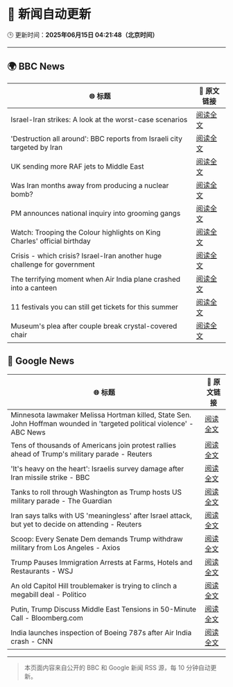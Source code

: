 # 🧠 新闻自动更新

🕒 更新时间：**2025年06月15日 04:21:48（北京时间）**

---

## 🌍 BBC News

| 🌐 标题 | 🔗 原文链接 |
|--------|-------------|
| Israel-Iran strikes: A look at the worst-case scenarios | [阅读全文](https://www.bbc.com/news/articles/c74n23y1x48o) |
| 'Destruction all around': BBC reports from Israeli city targeted by Iran | [阅读全文](https://www.bbc.com/news/videos/cvg92jnylzxo) |
| UK sending more RAF jets to Middle East | [阅读全文](https://www.bbc.com/news/articles/ceqg440v0gxo) |
| Was Iran months away from producing a nuclear bomb? | [阅读全文](https://www.bbc.com/news/articles/cn840275p5yo) |
| PM announces national inquiry into grooming gangs | [阅读全文](https://www.bbc.com/news/articles/c7872pngj2qo) |
| Watch: Trooping the Colour highlights on King Charles' official birthday | [阅读全文](https://www.bbc.com/news/videos/c3rpgej0jw4o) |
| Crisis - which crisis? Israel-Iran another huge challenge for government | [阅读全文](https://www.bbc.com/news/articles/c5yxn52dz5ro) |
| The terrifying moment when Air India plane crashed into a canteen | [阅读全文](https://www.bbc.com/news/articles/cz0dkrz1kneo) |
| 11 festivals you can still get tickets for this summer | [阅读全文](https://www.bbc.com/news/articles/cp8dglz370jo) |
| Museum's plea after couple break crystal-covered chair | [阅读全文](https://www.bbc.com/news/articles/cn05dd4pz0jo) |

## 📰 Google News

| 🌐 标题 | 🔗 原文链接 |
|--------|-------------|
| Minnesota lawmaker Melissa Hortman killed, State Sen. John Hoffman wounded in 'targeted political violence' - ABC News | [阅读全文](https://news.google.com/rss/articles/CBMioAFBVV95cUxOYW5NcklXV2tXNXBJdkp2VEM1NXlNNnFOdHlRd0M4MEdfVE9mbDRzV0F1aF85N0g0N2JhQm53UkVfVWxqQmxpbmNuR3U3MlZVZVRrOUk4cEU2WmtlWGdoSFhsNy1RczJWVXRxQ3ZXbURsbEFTQ0xuZ3VfYjdsUEN5VVVidWN2RHF3WmZ2aGRhZFVndkZLbXRaekpNZDd2QXUz0gGmAUFVX3lxTE9MYmN4Tk4zeXVGVzdhdmhBUTVQeUdlNXp3N0NtaWVFLUdaalpPTHpOTC1RcldHMTk4MkJwcnNjTFk5cTE3ZGhlSTZQeHp0OTU5NERWS1Q2U29ORzcwaFh5VHgwZkZQY2czZ1FYdm5qQUlINV9zT1JtUzVEQkFzSlBuWXpFT2NWNmU4eEtQQjRnVEJLSG5MRUVyYk1qMUF2R1B4aTFHdnc?oc=5) |
| Tens of thousands of Americans join protest rallies ahead of Trump's military parade - Reuters | [阅读全文](https://news.google.com/rss/articles/CBMixgFBVV95cUxQUkd6bkVjQkxpc1A0N1hzVkpBRmx2Y1Y2RThDMzdURGsxMjFkaGVuOTlTWWh4S21zQW5pTGZXQ2ZaemxoVDRYTlcyWkdXY3lQOU50UlRVSFRQb0xFRm1LSkZwYXhDNlVmUGxIMTE0emVMWVktZzJQd3hUSXJqU0NXWXMwR0pXaFV6OG9RN1VZSV9HSGcwa2pLUjhXSm8zWlh6SU9xX0dIcGVUaDhIdUVuaGR1RTFqX3ZWSUJpb2ZQc2JrWTFueWc?oc=5) |
| 'It's heavy on the heart': Israelis survey damage after Iran missile strike - BBC | [阅读全文](https://news.google.com/rss/articles/CBMiWkFVX3lxTE44c21BWURocjdLdHIyTHhKcjFtNUFMX1NxODVDSEVHNFkxWm1abzR0ckhHdVdBU2JsRjAydlo2WXlkQjA5VG4tMGp2WmhUbllqb0ZpOHVBNnY4d9IBX0FVX3lxTE5HaVhGZTdobWJ6b3U1RTRPbzV3T0pyTFE3cm5VM1FxT2EycVdZRUt1c0tWWHJaTy05d2tzUkJieXpBai1sT2EyYnluQTVVZGV5cHFYRFpSd0NCM09qeWdN?oc=5) |
| Tanks to roll through Washington as Trump hosts US military parade - The Guardian | [阅读全文](https://news.google.com/rss/articles/CBMieEFVX3lxTE1Majg2ZVFEdTV0M3dNNEFSdG5kNkNVenByM29NODU2blZFdkszUVlWcXRtN0JhdGJ5Zk5ic1EwMzlWU0V1Z3VkUjhENlJoSWhySlJpSHVHX3VCempZazcwQUFLZmpONU5YbXlTZXVEZkM4OWUtVEV0bg?oc=5) |
| Iran says talks with US 'meaningless' after Israel attack, but yet to decide on attending - Reuters | [阅读全文](https://news.google.com/rss/articles/CBMiuAFBVV95cUxOckFKb09VRFVMdlVvUGFUWmJybFk0LXFkbExxZ0d1dnhzWHUwTTJWQVNUSVR2bTRoa2wzSVFPeElLLU00ZnFIcHUyTjVyQ0dSRy1pVFY0NC0wT3pZb3phY3hKeXE0cThyc2EyY3A4WVduSXNzUFZ1MHYtZkRTalpZcnNjRDcxdXlrQVdTX09WYWFybUhWTUREME9Mb0F4UGVsRnVtWE5JVnVMVzhQOGpFamxHODhrQTEx?oc=5) |
| Scoop: Every Senate Dem demands Trump withdraw military from Los Angeles - Axios | [阅读全文](https://news.google.com/rss/articles/CBMikAFBVV95cUxPbC1XZUxKSHNxTjZ4UGJzbW5uQ3JhazBOUjNTdW9LVk1kOF9XOWFFNUJOVDk4S2wxWVdUUlRWbjZDa3pPdUJxTWZJaWFhekdUYl9JUDNLeUh5aEpUbkQ2eXR4QlFqeHN3YU15cFZCcGRBaVFYUy1FYTNnX1ItdEVmendTanRTYW9nLWFBZDJFbWk?oc=5) |
| Trump Pauses Immigration Arrests at Farms, Hotels and Restaurants - WSJ | [阅读全文](https://news.google.com/rss/articles/CBMiowFBVV95cUxPNlkxZXEyUkNtLXhMcjhMcDVWd0RPVTJEQktRVHlzUnNLNVl1SFlJUVRSV1NkRGNPbzBVeGx0RkQ3RC1JYkpQc1ZvemZ2anJQaEdEWU1ZZUZhalA1MXZRYkZBQUhJMGtGV255ZnBEaVhCSjZsRzBxdGVkRUNpSFVWZkJzSDJfYnZwTTM4ODBRU0pvSGZvYkRRbS1nd3YzRndGR2dJ?oc=5) |
| An old Capitol Hill troublemaker is trying to clinch a megabill deal - Politico | [阅读全文](https://news.google.com/rss/articles/CBMigAFBVV95cUxNUEZlRk1ZMDhaM21nZ3ZiMkRqamEwN3NXdmU3eGVGNUlSd3pVUk1EUG1lQVE5UE1KUXhzV010Rk9BT3g1cUM5dl9oR0wwZldBY1Rwbkt2dGVvVTlkX2hpci1BSF9WWUpPb3ZiVVlwOTFKQ0hhbWotXzIxUlhOOHoxaA?oc=5) |
| Putin, Trump Discuss Middle East Tensions in 50-Minute Call - Bloomberg.com | [阅读全文](https://news.google.com/rss/articles/CBMirgFBVV95cUxNM0tFckk0d3ItM0lyNmxyQU1TbzF6RWFhQVJwam52Y0lYNzFKZnJXTHlzcWg4VVp2MmFYUjFMMk9Xdnp5Tm5vQzA5dVFFcThRTXBIbE9hU21CUHI5Q1FpTUZ3SGRvTkRfeVBQQW1KLWFnREhkaFoxWHRLVThhZ3VZdjdfdHFTX0pzaVgzYTdoTkFfRXJIdFpqcU1fbkdCelB4VXpDTGZrS1dER2s0Q3c?oc=5) |
| India launches inspection of Boeing 787s after Air India crash - CNN | [阅读全文](https://news.google.com/rss/articles/CBMif0FVX3lxTE5yZXJwOWVxMHlnTWkySEpMM1R6SlFZX3VlRGltWkxhbGdRV2pRTkFYN3l6MkhMTmhGaGIyRVBzTVQ3OHFzdmhxNXpULU91NnZoMktQM0I1bVl4WGNodEhzS0hhcWlpdVRGUVloaVNyUGxvNzBfc1FnWGVkUDVXaHfSAYQBQVVfeXFMTVZNS280MjRiTDFHOTBkTjFiMW9zNlZjTFFNa2h0Z21RZnhZZERSVURQeVBQbHJMM3Z0OVR3eFdaMy15bTdJMTNFX0lvRG1uUENCWExBT1BtcjhoRmtzU2Nfd3VqRWlTWjJvdENEeHBrYXJaTkJ1OGtFUkxubk91Q0hVMEt2?oc=5) |

---
> 本页面内容来自公开的 BBC 和 Google 新闻 RSS 源，每 10 分钟自动更新。